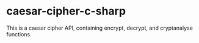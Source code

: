 # caesar-cipher-c-sharp
This is a caesar cipher API, containing encrypt, decrypt, and cryptanalyse functions.
